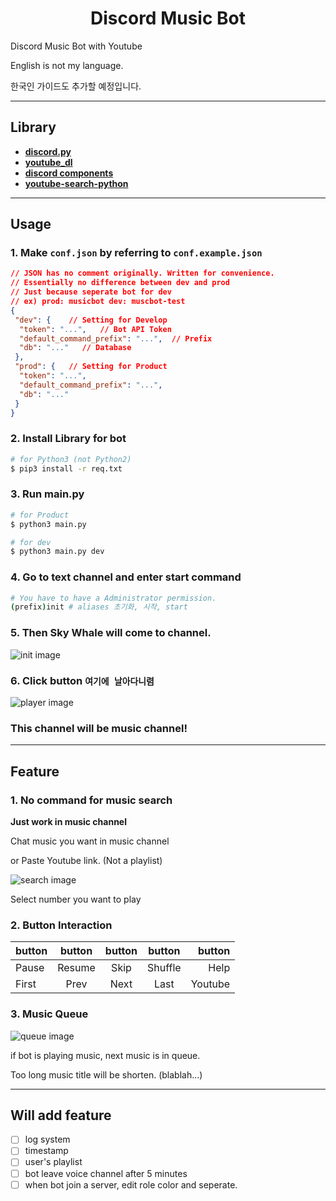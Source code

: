 # <center> Discord Music Bot

Discord Music Bot with Youtube

English is not my language.

한국인 가이드도 추가할 예정입니다.

---

## Library

- [**discord.py**](https://github.com/Rapptz/discord.py)
- [**youtube_dl**](https://github.com/ytdl-org/youtube-dl)
- [**discord components**](https://github.com/kiki7000/discord.py-components)
- [**youtube-search-python**](https://github.com/alexmercerind/youtube-search-python)

---

## Usage

### 1. Make `conf.json` by referring to `conf.example.json`  

```json
// JSON has no comment originally. Written for convenience.
// Essentially no difference between dev and prod
// Just because seperate bot for dev
// ex) prod: musicbot dev: muscbot-test
{
 "dev": {    // Setting for Develop
  "token": "...",   // Bot API Token
  "default_command_prefix": "...",  // Prefix
  "db": "..."   // Database
 },
 "prod": {   // Setting for Product
  "token": "...",
  "default_command_prefix": "...",
  "db": "..."
 }
}
```

### 2. Install Library for bot

```bash
# for Python3 (not Python2)
$ pip3 install -r req.txt
```

### 3. Run main.py

```bash
# for Product
$ python3 main.py

# for dev
$ python3 main.py dev
```

### 4. Go to text channel and enter start command

```bash
# You have to have a Administrator permission.
(prefix)init # aliases 초기화, 시작, start
```

### 5. Then Sky Whale will come to channel.

![init image](https://cdn.discordapp.com/attachments/963347486720798770/966971459610226688/Screen_Shot_2022-04-22_at_4.59.04_PM.png)

### 6. Click button `여기에 날아다니렴`

![player image](https://cdn.discordapp.com/attachments/963347486720798770/966971459811561512/Screen_Shot_2022-04-22_at_4.40.37_PM.png)

### **This channel will be music channel!**

---

## Feature

### 1. No command for music search

**Just work in music channel**

Chat music you want in music channel

or Paste Youtube link. (Not a playlist)

![search image](https://cdn.discordapp.com/attachments/963347486720798770/966978344467988510/unknown.png)

Select number you want to play

### 2. Button Interaction

button | button | button | button | button
---|:---:|:---:|:---:|---:
 Pause | Resume | Skip | Shuffle | Help
 First | Prev | Next | Last | Youtube

### 3. Music Queue

![queue image](https://cdn.discordapp.com/attachments/963347486720798770/966978269851287562/unknown.png)

if bot is playing music, next music is in queue.

Too long music title will be shorten. (blablah...)

---

## Will add feature

- [ ] log system
- [ ] timestamp
- [ ] user's playlist
- [ ] bot leave voice channel after 5 minutes
- [ ] when bot join a server, edit role color and seperate.